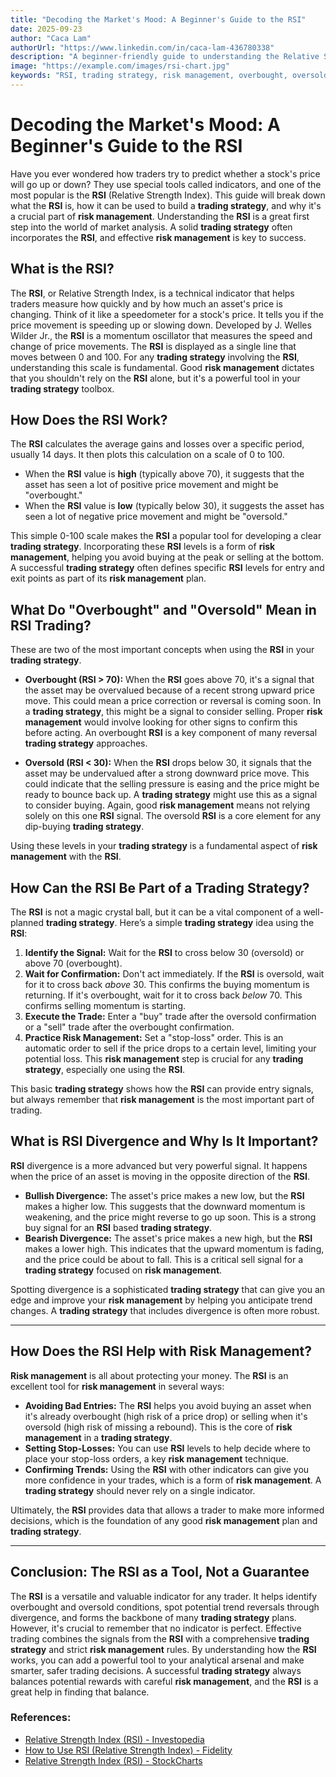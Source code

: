 ```yaml
---
title: "Decoding the Market's Mood: A Beginner's Guide to the RSI"
date: 2025-09-23
author: "Caca Lam"
authorUrl: "https://www.linkedin.com/in/caca-lam-436780338"
description: "A beginner-friendly guide to understanding the Relative Strength Index (RSI). Learn what the RSI is, how to use it in a trading strategy, and its importance for risk management."
image: "https://example.com/images/rsi-chart.jpg"
keywords: "RSI, trading strategy, risk management, overbought, oversold, divergence, technical indicator, trading, investing, stock market"
---
```


# Decoding the Market's Mood: A Beginner's Guide to the RSI

Have you ever wondered how traders try to predict whether a stock's price will go up or down? They use special tools called indicators, and one of the most popular is the **RSI** (Relative Strength Index). This guide will break down what the **RSI** is, how it can be used to build a **trading strategy**, and why it's a crucial part of **risk management**. Understanding the **RSI** is a great first step into the world of market analysis. A solid **trading strategy** often incorporates the **RSI**, and effective **risk management** is key to success.


## What is the RSI?

The **RSI**, or Relative Strength Index, is a technical indicator that helps traders measure how quickly and by how much an asset's price is changing. Think of it like a speedometer for a stock's price. It tells you if the price movement is speeding up or slowing down. Developed by J. Welles Wilder Jr., the **RSI** is a momentum oscillator that measures the speed and change of price movements. The **RSI** is displayed as a single line that moves between 0 and 100. For any **trading strategy** involving the **RSI**, understanding this scale is fundamental. Good **risk management** dictates that you shouldn't rely on the **RSI** alone, but it's a powerful tool in your **trading strategy** toolbox.


## How Does the RSI Work?

The **RSI** calculates the average gains and losses over a specific period, usually 14 days. It then plots this calculation on a scale of 0 to 100.

* When the **RSI** value is **high** (typically above 70), it suggests that the asset has seen a lot of positive price movement and might be "overbought."
* When the **RSI** value is **low** (typically below 30), it suggests the asset has seen a lot of negative price movement and might be "oversold."

This simple 0-100 scale makes the **RSI** a popular tool for developing a clear **trading strategy**. Incorporating these **RSI** levels is a form of **risk management**, helping you avoid buying at the peak or selling at the bottom. A successful **trading strategy** often defines specific **RSI** levels for entry and exit points as part of its **risk management** plan.


## What Do "Overbought" and "Oversold" Mean in RSI Trading?

These are two of the most important concepts when using the **RSI** in your **trading strategy**.

* **Overbought (RSI > 70):** When the **RSI** goes above 70, it's a signal that the asset may be overvalued because of a recent strong upward price move. This could mean a price correction or reversal is coming soon. In a **trading strategy**, this might be a signal to consider selling. Proper **risk management** would involve looking for other signs to confirm this before acting. An overbought **RSI** is a key component of many reversal **trading strategy** approaches.

* **Oversold (RSI < 30):** When the **RSI** drops below 30, it signals that the asset may be undervalued after a strong downward price move. This could indicate that the selling pressure is easing and the price might be ready to bounce back up. A **trading strategy** might use this as a signal to consider buying. Again, good **risk management** means not relying solely on this one **RSI** signal. The oversold **RSI** is a core element for any dip-buying **trading strategy**.

Using these levels in your **trading strategy** is a fundamental aspect of **risk management** with the **RSI**.


## How Can the RSI Be Part of a Trading Strategy?

The **RSI** is not a magic crystal ball, but it can be a vital component of a well-planned **trading strategy**. Here’s a simple **trading strategy** idea using the **RSI**:

1.  **Identify the Signal:** Wait for the **RSI** to cross below 30 (oversold) or above 70 (overbought).
2.  **Wait for Confirmation:** Don't act immediately. If the **RSI** is oversold, wait for it to cross back *above* 30. This confirms the buying momentum is returning. If it's overbought, wait for it to cross back *below* 70. This confirms selling momentum is starting.
3.  **Execute the Trade:** Enter a "buy" trade after the oversold confirmation or a "sell" trade after the overbought confirmation.
4.  **Practice Risk Management:** Set a "stop-loss" order. This is an automatic order to sell if the price drops to a certain level, limiting your potential loss. This **risk management** step is crucial for any **trading strategy**, especially one using the **RSI**.

This basic **trading strategy** shows how the **RSI** can provide entry signals, but always remember that **risk management** is the most important part of trading.


## What is RSI Divergence and Why Is It Important?

**RSI** divergence is a more advanced but very powerful signal. It happens when the price of an asset is moving in the opposite direction of the **RSI**.

* **Bullish Divergence:** The asset's price makes a new low, but the **RSI** makes a higher low. This suggests that the downward momentum is weakening, and the price might reverse to go up soon. This is a strong buy signal for an **RSI** based **trading strategy**.
* **Bearish Divergence:** The asset's price makes a new high, but the **RSI** makes a lower high. This indicates that the upward momentum is fading, and the price could be about to fall. This is a critical sell signal for a **trading strategy** focused on **risk management**.

Spotting divergence is a sophisticated **trading strategy** that can give you an edge and improve your **risk management** by helping you anticipate trend changes. A **trading strategy** that includes divergence is often more robust.

---

## How Does the RSI Help with Risk Management?

**Risk management** is all about protecting your money. The **RSI** is an excellent tool for **risk management** in several ways:

* **Avoiding Bad Entries:** The **RSI** helps you avoid buying an asset when it's already overbought (high risk of a price drop) or selling when it's oversold (high risk of missing a rebound). This is the core of **risk management** in a **trading strategy**.
* **Setting Stop-Losses:** You can use **RSI** levels to help decide where to place your stop-loss orders, a key **risk management** technique.
* **Confirming Trends:** Using the **RSI** with other indicators can give you more confidence in your trades, which is a form of **risk management**. A **trading strategy** should never rely on a single indicator.

Ultimately, the **RSI** provides data that allows a trader to make more informed decisions, which is the foundation of any good **risk management** plan and **trading strategy**.

---

## Conclusion: The RSI as a Tool, Not a Guarantee

The **RSI** is a versatile and valuable indicator for any trader. It helps identify overbought and oversold conditions, spot potential trend reversals through divergence, and forms the backbone of many **trading strategy** plans. However, it's crucial to remember that no indicator is perfect. Effective trading combines the signals from the **RSI** with a comprehensive **trading strategy** and strict **risk management** rules. By understanding how the **RSI** works, you can add a powerful tool to your analytical arsenal and make smarter, safer trading decisions. A successful **trading strategy** always balances potential rewards with careful **risk management**, and the **RSI** is a great help in finding that balance.

### References:
* [Relative Strength Index (RSI) - Investopedia](https://www.investopedia.com/terms/r/rsi.asp)
* [How to Use RSI (Relative Strength Index) - Fidelity](https://www.fidelity.com/learning-center/trading-investing/technical-analysis/technical-indicator-guide/rsi)
* [Relative Strength Index (RSI) - StockCharts](https://school.stockcharts.com/doku.php?id=technical_indicators:relative_strength_index_rsi)
